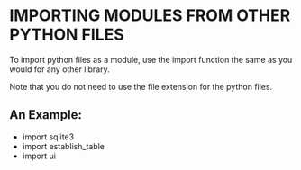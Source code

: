 # IMPORTING MODULES FROM OTHER PYTHON FILES
To import python files as a module, use the import function
the same as you would for any other library.

Note that you do not need to use the file extension for
the python files.

## An Example:

* import sqlite3
* import establish_table
* import ui
